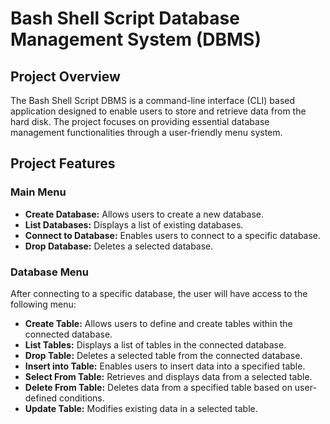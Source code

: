 # Bash Shell Script Database Management System (DBMS)

## Project Overview

The Bash Shell Script DBMS is a command-line interface (CLI) based application designed to enable users to store and retrieve data from the hard disk. The project focuses on providing essential database management functionalities through a user-friendly menu system.

## Project Features

### Main Menu

- **Create Database:** Allows users to create a new database.
- **List Databases:** Displays a list of existing databases.
- **Connect to Database:** Enables users to connect to a specific database.
- **Drop Database:** Deletes a selected database.

### Database Menu

After connecting to a specific database, the user will have access to the following menu:

- **Create Table:** Allows users to define and create tables within the connected database.
- **List Tables:** Displays a list of tables in the connected database.
- **Drop Table:** Deletes a selected table from the connected database.
- **Insert into Table:** Enables users to insert data into a specified table.
- **Select From Table:** Retrieves and displays data from a selected table.
- **Delete From Table:** Deletes data from a specified table based on user-defined conditions.
- **Update Table:** Modifies existing data in a selected table.
